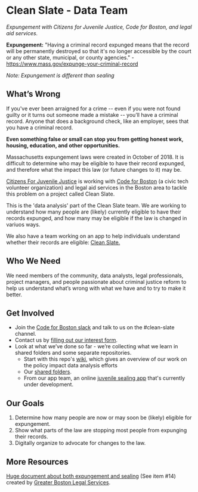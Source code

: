 <!-- README.md -->

# Clean Slate - Data Team

_Expungement with Citizens for Juvenile Justice, Code for Boston, and legal aid services._

**Expungement:** "Having a criminal record expunged means that the record will be permanently destroyed so that it's no longer accessible by the court or any other state, municipal, or county agencies." - https://www.mass.gov/expunge-your-criminal-record

_Note: Expungement is different than sealing_

## What’s Wrong

If you've ever been arraigned for a crime -- even if you were not found guilty or it turns out someone made a mistake -- you’ll have a criminal record. Anyone that does a background check, like an employer, sees that you have a criminal record.

**Even something false or small can stop you from getting honest work, housing, education, and other opportunities.**

Massachusetts expungement laws were created in October of 2018. It is difficult to determine who may be eligible to have their record expunged, and therefore what the impact this law (or future changes to it) may be. 

[Citizens For Juvenile Justice](https://www.cfjj.org/) is working with [Code for Boston](https://www.codeforboston.org/) (a civic tech volunteer organization) and legal aid services in the Boston area to tackle this problem on a project called Clean Slate.

This is the 'data analysis' part of the Clean Slate team. We are working to understand how many people are (likely) currently eligible to have their records expunged, and how many may be eligible if the law is changed in variuos ways. 

We also have a team working on an app to help individuals understand whether their records are eligible: [Clean Slate.](https://github.com/codeforboston/clean-slate/)

## Who We Need

We need members of the community, data analysts, legal professionals, project managers, and people passionate about criminal justice reform to help us understand what’s wrong with what we have and to try to make it better.

## Get Involved

- Join the [Code for Boston slack](https://communityinviter.com/apps/cfb-public/code-for-boston) and talk to us on the #clean-slate channel.
- Contact us by [filling out our interest form](https://forms.gle/FZrBfNjC6JNtsQXP7).
- Look at what we’ve done so far - we’re collecting what we learn in shared folders and some separate repositories.
  - Start with this repo's [wiki](https://github.com/codeforboston/clean-slate-data/wiki), which gives an overview of our work on the policy impact data analysis efforts
  - Our [shared folders](https://drive.google.com/drive/folders/1EiEt97817QzZNip9X5yrsXAdPCqUdF0M?usp=sharing).
  - From our app team, an online [juvenile sealing app](https://github.com/knod/docassemble-juvenilesealing) that's currently under development.

## Our Goals

1. Determine how many people are now or may soon be (likely) eligible for expungement. 
1. Show what parts of the law are stopping most people from expunging their records.
1. Digitally organize to advocate for changes to the law.

## More Resources

[Huge document about both expungement and sealing](https://www.gbls.org/sites/default/files/2019-04/know-your-cori-rights-041819.pdf) (See item #14) created by [Greater Boston Legal Services](https://gbls.org/).

